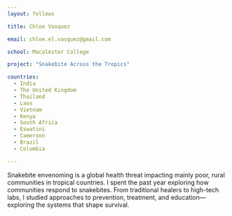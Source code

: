 ```yaml
---
layout: fellows

title: Chloe Vasquez

email: chloe.el.vasquez@gmail.com

school: Macalester College

project: "Snakebite Across the Tropics"

countries:
  - India
  - The United Kingdom
  - Thailand
  - Laos
  - Vietnam
  - Kenya
  - South Africa
  - Eswatini
  - Cameroon
  - Brazil
  - Colombia

---
```


Snakebite envenoming is a global health threat impacting mainly poor, rural communities in tropical countries. I spent the past year exploring how communities respond to snakebites. From traditional healers to high-tech labs, I studied approaches to prevention, treatment, and education—exploring the systems that shape survival.
